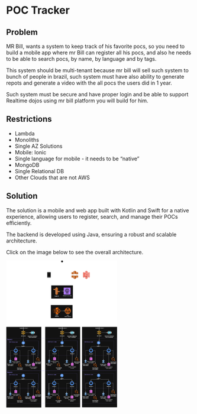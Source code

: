# POC Tracker

## Problem

MR Bill, wants a system to keep track of his favorite pocs, so you need to build a mobile app where mr Bill can register all his pocs, and also he needs to be able to search pocs, by name, by language and by tags. 

This system should be multi-tenant because mr bill will sell such system to bunch of people in brazil, such system must have also ability to generate repots and generate a video with the all pocs the users did in 1 year. 

Such system must be secure and have proper login and be able to support Realtime dojos using mr bill platform you will build for him.

## Restrictions
- Lambda
- Monoliths
- Single AZ Solutions
- Mobile: Ionic
- Single language for mobile - it needs to be “native”
- MongoDB
- Single Relational DB
- Other Clouds that are not AWS

## Solution

The solution is a mobile and web app built with Kotlin and Swift for a native experience, allowing users to register, search, and manage their POCs efficiently. 

The backend is developed using Java, ensuring a robust and scalable architecture.

Click on the image below to see the overall architecture.

<a href="architecture.md">
  <img src="img.overall.architecture.png" alt="Overall Architecture" width="300"/>
</a>